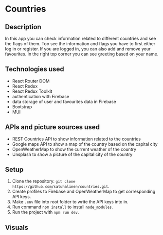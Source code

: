 # Countries

## Description

In this app you can check information related to different countries and see the flags of them. Too see the information and flags you have to first either log in or register. If you are logged in, you can also add and remove your favourites. In the right top corner you can see greeting based on your name.

## Technologies used

- React Router DOM
- React Redux
- React Redux Toolkit
- authentication with Firebase
- data storage of user and favourites data in Firebase
- Bootstrap
- MUI

## APIs and picture sources used

- REST Countries API to show information related to the countries
- Google maps API to show a map of the country based on the capital city
- OpenWeatherMap to show the current weather of the country
- Unsplash to show a picture of the capital city of the country

## Setup

1. Clone the repository: `git clone https://github.com/satuhalinen/countries.git`.
2. Create profiles to Firebase and OpenWeatherMap to get corresponding API keys.
3. Make `.env` file into root folder to write the API keys into in.
4. Run command `npm install` to install `node_modules`.
5. Run the project with `npm run dev`.

## Visuals

